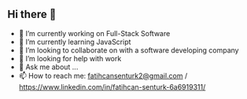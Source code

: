 ## Hi there 👋
- 🔭 I’m currently working on Full-Stack Software
- 🌱 I’m currently learning JavaScript
- 👯 I’m looking to collaborate on with a software developing company
- 🤔 I’m looking for help with work
- 💬 Ask me about ...
- 📫 How to reach me: fatihcansenturk2@gmail.com / https://www.linkedin.com/in/fatihcan-senturk-6a6919311/

<!--
- 😄 Pronouns: ...
- ⚡ Fun fact: ...
-->
